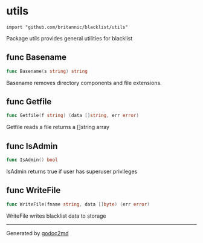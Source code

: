 
# utils
    import "github.com/britannic/blacklist/utils"

Package utils provides general utilities for blacklist






## func Basename
``` go
func Basename(s string) string
```
Basename removes directory components and file extensions.


## func Getfile
``` go
func Getfile(f string) (data []string, err error)
```
Getfile reads a file returns a []string array


## func IsAdmin
``` go
func IsAdmin() bool
```
IsAdmin returns true if user has superuser privileges


## func WriteFile
``` go
func WriteFile(fname string, data []byte) (err error)
```
WriteFile writes blacklist data to storage









- - -
Generated by [godoc2md](http://godoc.org/github.com/davecheney/godoc2md)